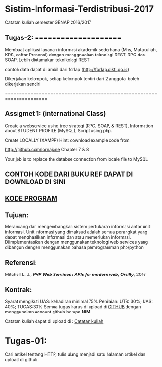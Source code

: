 # Sistim-Informasi-Terdistribusi-2017
Catatan kuliah semester GENAP 2016/2017


## Tugas-2: ====================

Membuat aplikasi layanan informasi akademik sederhana (Mhs, Matakuliah, KRS, daftar Presensi)
dengan menggnuakan teknologi  REST, RPC dan SOAP. Lebih diutamakan teknikologi REST

contoh data dapat di ambil dari forlap (http://forlap.dikti.go.id)

Dikerjakan kelompok, setiap kelompok terdiri dari 2 anggota, boleh dikerjakan sendiri

=====================================================================



## Assigmet 1: (international Class)

  Create a webservice using tree strategi (RPC, SOAP, & REST), 
  Information about STUDENT PROFILE (MySQL),
  Script using php.

  Create LOCALLY (XAMPP) 
  Hint: download example code from 

  http://github.com/lornajane
  Chapter 7 & 8

  Your job is to replace the databse connection from locale file to MySQL 



## CONTOH KODE DARI BUKU REF DAPAT DI DOWNLOAD DI SINI 
## [KODE PROGRAM](https://github.com/lornajane/PHP-Web-Services)

## Tujuan:

Merancang dan mengembangkan sistem pertukaran informasi antar unit informasi. Unit informasi yang dimaksud adalah semua perangkat yang dapat menghasilkan informasi dan atau memerlukan informasi.  Diimplementasikan dengan menggunakan teknologi web services yang dibangun dengen menggunakan bahasa pemrogramman php/python.

## Referensi: 
Mitchell L. J., ***PHP Web Services : APIs for modern web, Oreilly***, 2016

## Kontrak:
Syarat mengikuti UAS: kehadiran minimal 75%
Penilaian:   UTS: 30%; UAS: 40%; TUGAS:30%
Semua tugas harus di upload di [GITHUB](http://github.com) dengan menggunakan account github berupa **NIM**

Catatan kuliah dapat di upload di : 
[Catatan kuliah](https://github.com/handaga/Sistim-Informasi-Terdistribusi)

# Tugas-01:  
Cari artikel tentang  HTTP, tulis ulang menjadi satu halaman artikel dan upload di github.
